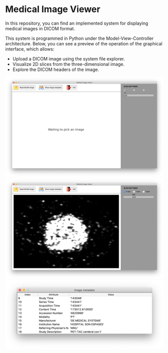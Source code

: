 # Medical Image Viewer

In this repository, you can find an implemented system for displaying medical images in DICOM format.

This system is programmed in Python under the Model-View-Controller architecture. Below, you can see a preview of the operation of the graphical interface, which allows:

- Upload a DICOM image using the system file explorer.
- Visualize 2D slices from the three-dimensional image.
- Explore the DICOM headers of the image.

![Main view of the program](examples/preview_gui.png)
![Slices of the image from the three axis](examples/preview_slices.png)
![Exploration of the DICOM headers](examples/preview_dicom_headers.png)